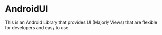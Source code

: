# AndroidUI
This is an Android Library that provides UI (Majorly Views) that are flexible for developers and easy to use.
